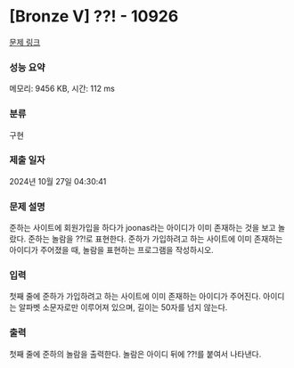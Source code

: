 # [Bronze V] ??! - 10926 

[문제 링크](https://www.acmicpc.net/problem/10926) 

### 성능 요약

메모리: 9456 KB, 시간: 112 ms

### 분류

구현

### 제출 일자

2024년 10월 27일 04:30:41

### 문제 설명

<p>준하는 사이트에 회원가입을 하다가 joonas라는 아이디가 이미 존재하는 것을 보고 놀랐다. 준하는 놀람을 ??!로 표현한다. 준하가 가입하려고 하는 사이트에 이미 존재하는 아이디가 주어졌을 때, 놀람을 표현하는 프로그램을 작성하시오.</p>

### 입력 

 <p>첫째 줄에 준하가 가입하려고 하는 사이트에 이미 존재하는 아이디가 주어진다. 아이디는 알파벳 소문자로만 이루어져 있으며, 길이는 50자를 넘지 않는다.</p>

### 출력 

 <p>첫째 줄에 준하의 놀람을 출력한다. 놀람은 아이디 뒤에 ??!를 붙여서 나타낸다.</p>

